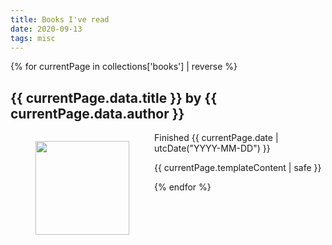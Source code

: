 ```yaml
---
title: Books I've read
date: 2020-09-13
tags: misc
---
```

<div class="booklist">
{% for currentPage in collections['books'] | reverse %}
  <div class="bookdetails">
  <h2>{{ currentPage.data.title }} by {{ currentPage.data.author }}</h2>
  </div>
  <figure style="float: left;"><img style="width: 150px;" src="{{ currentPage.data.cover }}"></figure>
  <div class="bookreview">
  <p>Finished {{ currentPage.date | utcDate("YYYY-MM-DD") }}</p>
    <p>{{ currentPage.templateContent | safe }}</p>
  </div>
{% endfor %}
</div>
